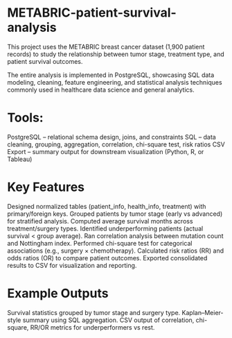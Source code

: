 # METABRIC-patient-survival-analysis
This project uses the METABRIC breast cancer dataset (1,900 patient records) to study the relationship between tumor stage, treatment type, and patient survival outcomes.

The entire analysis is implemented in PostgreSQL, showcasing SQL data modeling, cleaning, feature engineering, and statistical analysis techniques commonly used in healthcare data science and general analytics.

# Tools:
PostgreSQL – relational schema design, joins, and constraints
SQL – data cleaning, grouping, aggregation, correlation, chi-square test, risk ratios
CSV Export – summary output for downstream visualization (Python, R, or Tableau)

# Key Features
Designed normalized tables (patient_info, health_info, treatment) with primary/foreign keys.
Grouped patients by tumor stage (early vs advanced) for stratified analysis.
Computed average survival months across treatment/surgery types.
Identified underperforming patients (actual survival < group average).
Ran correlation analysis between mutation count and Nottingham index.
Performed chi-square test for categorical associations (e.g., surgery × chemotherapy).
Calculated risk ratios (RR) and odds ratios (OR) to compare patient outcomes.
Exported consolidated results to CSV for visualization and reporting.

# Example Outputs
Survival statistics grouped by tumor stage and surgery type.
Kaplan–Meier-style summary using SQL aggregation.
CSV output of correlation, chi-square, RR/OR metrics for underperformers vs rest.
